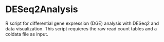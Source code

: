 # DESeq2Analysis
R script for differential gene expression (DGE) analysis with DESeq2 and data visualization. This script requieres the raw read count tables and a coldata file as input.

